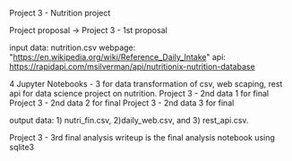Project 3 - Nutrition project 

Project proposal -> Project 3 - 1st proposal

input data: 
nutrition.csv
webpage: "https://en.wikipedia.org/wiki/Reference_Daily_Intake"
api: https://rapidapi.com/msilverman/api/nutritionix-nutrition-database

4 Jupyter Notebooks - 3 for data transformation of csv, web scaping, rest api for data science project on nutrition.
Project 3 - 2nd data 1 for final
Project 3 - 2nd data 2 for final
Project 3 - 2nd data 3 for final

output data: 1) nutri_fin.csv, 2)daily_web.csv, and 3) rest_api.csv.

Project 3 - 3rd final analysis writeup is the final analysis notebook using sqlite3

